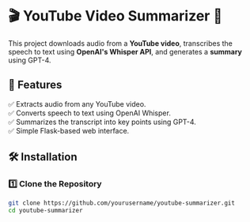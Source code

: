 # 🎬 YouTube Video Summarizer 📜

This project downloads audio from a **YouTube video**, transcribes the speech to text using **OpenAI's Whisper API**, and generates a **summary** using GPT-4.

## 🚀 Features
✅ Extracts audio from any YouTube video.  
✅ Converts speech to text using OpenAI Whisper.  
✅ Summarizes the transcript into key points using GPT-4.  
✅ Simple Flask-based web interface.

## 🛠 Installation

### 1️⃣ Clone the Repository
```sh
git clone https://github.com/yourusername/youtube-summarizer.git
cd youtube-summarizer
